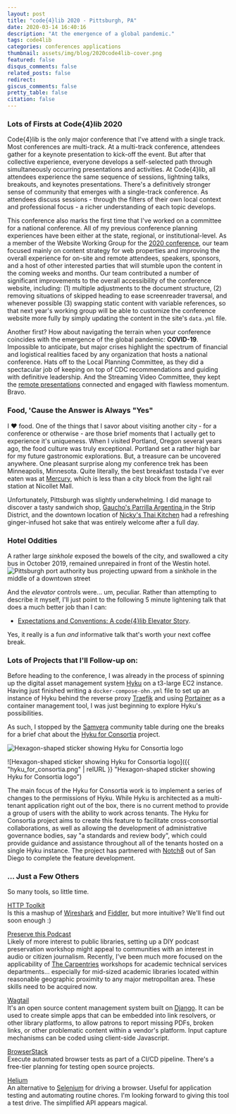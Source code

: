 ```yaml
---
layout: post
title: "code{4}lib 2020 - Pittsburgh, PA"
date: 2020-03-14 16:40:16
description: "At the emergence of a global pandemic."
tags: code4lib
categories: conferences applications
thumbnail: assets/img/blog/2020code4lib-cover.png
featured: false
disqus_comments: false
related_posts: false
redirect:
giscus_comments: false
pretty_table: false
citation: false
---
```


### Lots of Firsts at Code{4}lib 2020

Code{4}lib is the only major conference that I've attend with a single track. Most conferences are multi-track. At a multi-track conference, attendees gather for a keynote presentation to kick-off the event. But after that collective experience, everyone develops a self-selected path through simultaneously occurring presentations and activities. At Code{4}lib, all attendees experience the same sequence of sessions, lightning talks, breakouts, and keynotes presentations. There's a definitively stronger sense of community that emerges with a single-track conference. As attendees discuss sessions - through the filters of their own local context and professional focus - a richer understanding of each topic develops.

This conference also marks the first time that I've worked on a committee for a national conference. All of my previous conference planning experiences have been either at the state, regional, or institutional-level. As a member of the Website Working Group for the [2020 conference](https://2020.code4lib.org/), our team focused mainly on content strategy for web properties and improving the overall experience for on-site and remote attendees, speakers, sponsors, and a host of other interested parties that will stumble upon the content in the coming weeks and months. Our team contributed a number of significant improvements to the overall accessibility of the conference website, including: (1) multiple adjustments to the document structure, (2) removing situations of skipped heading to ease screenreader traversal, and whenever possible (3) swapping static content with variable references, so that next year's working group will be able to customize the conference website more fully by simply updating the content in the site's `data.yml` file.

Another first? How about navigating the terrain when your conference coincides with the emergence of the global pandemic: __COVID-19__. Impossible to anticipate, but major crises highlight the spectrum of financial and logistical realities faced by any organization that hosts a national conference. Hats off to the Local Planning Committee, as they did a spectacular job of keeping on top of CDC recommendations and guiding with definitive leadership. And the Streaming Video Committee, they kept the [remote presentations](https://www.youtube.com/playlist?list=PLzGHg-1qAr4BxO2TzF9wiFcXVTEn1rRYM) connected and engaged with flawless momentum. Bravo.

### Food, 'Cause the Answer is Always "Yes"

I ❤️ food. One of the things that I savor about visiting another city - for a conference or otherwise - are those brief moments that I actually get to experience it's uniqueness. When I visited Portland, Oregon several years ago, the food culture was truly exceptional. Portland set a rather high bar for my future gastronomic explorations. But, a treasure can be uncovered anywhere. One pleasant surprise along my conference trek has been Minneapolis, Minnesota. Quite literally, the best breakfast tostada I've ever eaten was at [Mercury](https://mercurympls.com/), which is less than a city block from the light rail station at Nicollet Mall.

Unfortunately, Pittsburgh was slightly underwhelming. I did manage to discover a tasty sandwich shop, [Gaucho's Parrilla Argentina ](https://www.eat-gaucho.com/) in the Strip District, and the downtown location of [Nicky's Thai Kitchen](http://www.nickysthaikitchen.com/) had a refreshing ginger-infused hot sake that was entirely welcome after a full day.

### Hotel Oddities

A rather large _sinkhole_ exposed the bowels of the city, and swallowed a city bus in October 2019, remained unrepaired in front of the Westin hotel.
![Pittsburgh port authority bus projecting upward from a sinkhole in the middle of a downtown street](https://9b16f79ca967fd0708d1-2713572fef44aa49ec323e813b06d2d9.ssl.cf2.rackcdn.com/1200x/20191028dsSinkholePATBusLocal03-2-1572277030.jpg "Pittsburgh port authority bus projecting upward from a sinkhole in the middle of a downtown street")

And the _elevator_ controls were... um, peculiar. Rather than attempting to describe it myself, I'll just point to the following 5 minute lightening talk that does a much better job than I can:

- [Expectations and Conventions: A code{4}lib Elevator Story](https://youtu.be/0URpVt0-iVQ?t=9815).

Yes, it really is a fun _and_ informative talk that's worth your next coffee break.

### Lots of Projects that I'll Follow-up on:

Before heading to the conference, I was already in the process of spinning up the digital asset management system [Hyku](https://hyku.samvera.org/) on a t3-large EC2 instance. Having just finished writing a `docker-compose-ohn.yml` file to set up an instance of Hyku behind the reverse proxy [Traefik](https://containo.us/traefik/) and using [Portainer](https://www.portainer.io/) as a container management tool, I was just beginning to explore Hyku's possibilities.

As such, I stopped by the [Samvera](https://samvera.org/) community table during one the breaks for a brief chat about the [Hyku for Consortia](https://www.hykuforconsortia.org/) project.

![Hexagon-shaped sticker showing Hyku for Consortia logo](/website/post/2020code4lib/hyku_for_consortia.png "Hexagon-shaped sticker showing Hyku for Consortia logo")

![Hexagon-shaped sticker showing Hyku for Consortia logo]({{ "hyku_for_consortia.png" | relURL }} "Hexagon-shaped sticker showing Hyku for Consortia logo")

The main focus of the Hyku for Consortia work is to implement a series of changes to the permissions of Hyku. While Hyku is architected as a multi-tenant application right out of the box, there is no current method to provide a group of users with the ability to work across tenants. The Hyku for Consortia project aims to create this feature to facilitate cross-consortial collaborations, as well as allowing the development of administrative governance bodies, say "a standards and review body", which could provide guidance and assistance throughout all of the tenants hosted on a single Hyku instance. The project has partnered with [Notch8](https://www.notch8.com/) out of San Diego to complete the feature development.

### ... Just a Few Others
So many tools, so little time.

[HTTP Toolkit](https://github.com/httptoolkit)  
Is this a mashup of [Wireshark](https://www.wireshark.org/) and [Fiddler](https://www.telerik.com/fiddler), but more intuitive? We'll find out soon enough :)

[Preserve this Podcast](https://github.com/mnylc/preservethispodcast)  
Likely of more interest to public libraries, setting up a DIY podcast preservation workshop might appeal to communities with an interest in audio or citizen journalism. Recently, I've been much more focused on the applicability of [The Carpentries](https://carpentries.org/) workshops for academic technical services departments... especially for mid-sized academic libraries located within reasonable geographic proximity to any major metropolitan area. These skills need to be acquired now.

[Wagtail](https://github.com/wagtail/wagtail)  
It's an open source content management system built on [Django](https://www.djangoproject.com/). It can be used to create simple apps that can be embedded into link resolvers, or other library platforms, to allow patrons to report missing PDFs, broken links, or other problematic content within a vendor's platform. Input capture mechanisms can be coded using client-side Javascript.

[BrowserStack](https://www.browserstack.com/)  
Execute automated browser tests as part of a CI/CD pipeline. There's a free-tier planning for testing open source projects.

[Helium](https://github.com/mherrmann/helium)  
An alternative to [Selenium](https://www.selenium.dev/) for driving a browser. Useful for application testing and automating routine chores. I'm looking forward to giving this tool a test drive. The simplified API appears magical.  
